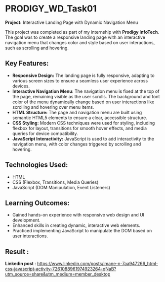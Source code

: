 # PRODIGY_WD_Task01

**Project:** Interactive Landing Page with Dynamic Navigation Menu

This project was completed as part of my internship with **Prodigy InfoTech**. The goal was to create a responsive landing page with an interactive navigation menu that changes color and style based on user interactions, such as scrolling and hovering.

## Key Features:
- **Responsive Design:** The landing page is fully responsive, adapting to various screen sizes to ensure a seamless user experience across devices.
- **Interactive Navigation Menu:** The navigation menu is fixed at the top of the page, remaining visible as the user scrolls. The background and font color of the menu dynamically change based on user interactions like scrolling and hovering over menu items.
- **HTML Structure:** The page and navigation menu are built using semantic HTML5 elements to ensure a clear, accessible structure.
- **CSS Styling:** Modern CSS techniques were used for styling, including flexbox for layout, transitions for smooth hover effects, and media queries for device compatibility.
- **JavaScript Interactivity:** JavaScript is used to add interactivity to the navigation menu, with color changes triggered by scrolling and hovering.

## Technologies Used:
- HTML
- CSS (Flexbox, Transitions, Media Queries)
- JavaScript (DOM Manipulation, Event Listeners)

## Learning Outcomes:
- Gained hands-on experience with responsive web design and UI development.
- Enhanced skills in creating dynamic, interactive web elements.
- Practiced implementing JavaScript to manipulate the DOM based on user interactions.
## Result :
**Linkedin post** : https://www.linkedin.com/posts/imane-n-7aa947266_html-css-javascript-activity-7261088961974923264-qNaB?utm_source=share&utm_medium=member_desktop
